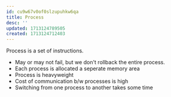 ```yaml
---
id: cu9w67v0of0slzupuhkw6qa
title: Process
desc: ''
updated: 1713124789505
created: 1713124712403
---
```


Process is a set of instructions.

- May or may not fail, but we don't rollback the entire process.
- Each process is allocated a seperate memory area      
- Process is heavyweight
- Cost of communication b/w processes is high
- Switching from one process to another takes some time
